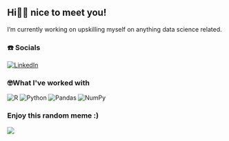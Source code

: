 ## Hi👋🏾 nice to meet you!  
I’m currently working on upskilling myself on anything data science related.


### ☎️ Socials
[![LinkedIn](https://img.shields.io/badge/LinkedIn-%230077B5.svg?logo=linkedin&logoColor=white)](https://linkedin.com/in/susana-maganga) 

### 🤓What I've worked with
![R](https://img.shields.io/badge/r-%23276DC3.svg?style=for-the-badge&logo=r&logoColor=white) ![Python](https://img.shields.io/badge/python-3670A0?style=for-the-badge&logo=python&logoColor=ffdd54) ![Pandas](https://img.shields.io/badge/pandas-%23150458.svg?style=for-the-badge&logo=pandas&logoColor=white) ![NumPy](https://img.shields.io/badge/numpy-%23013243.svg?style=for-the-badge&logo=numpy&logoColor=white)

### Enjoy this random meme :)
<img src="https://assets.amuniversal.com/b8ee936070e40132b90b005056a9545d" />



